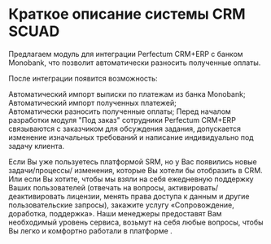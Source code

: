 # Краткое описание системы CRM SCUAD

Предлагаем модуль для интеграции Perfectum CRM+ERP с банком Monobank, что позволит автоматически разносить полученные оплаты.

После интеграции появится возможность:

Автоматический импорт выписки по платежам из банка Monobank;   
Автоматический импорт полученных платежей;  
Автоматически разносить полученные оплаты;
Перед началом разработки модуля "Под заказ" сотрудники Perfectum CRM+ERP связываются с заказчиком для обсуждения задания, допускается изменение изначальных требований и написание индивидуально под задачу клиента.   


Если Вы уже пользуетесь платформой SRM, но у Вас появились новые задачи/процессы/ изменения, которые Вы хотели бы отобразить в CRM. Или если Вы хотите, чтобы мы взяли на себя ежедневную поддержку Ваших пользователей (отвечать на вопросы, активировать/деактивировать лицензии, менять права доступа к данным и другие пользовательские запросы), закажите услугу «Сопровождение, доработка, поддержка». Наши менеджеры предоставят Вам необходимый уровень сервиса, возьмут на себя любые вопросы, чтобы Вы легко и комфортно работали в платформе .   

